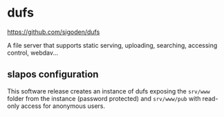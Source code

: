 # dufs

https://github.com/sigoden/dufs

A file server that supports static serving, uploading, searching, accessing control, webdav...

## slapos configuration

This software release creates an instance of dufs  exposing the `srv/www` folder from the instance (password protected) and `srv/www/pub` with read-only access for anonymous users.
